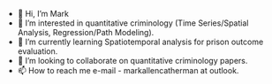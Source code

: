 - 👋 Hi, I’m Mark
- 👀 I’m interested in quantitative criminology (Time Series/Spatial Analysis, Regression/Path Modeling).
- 🌱 I’m currently learning Spatiotemporal analysis for prison outcome evaluation.
- 💞️ I’m looking to collaborate on quantitative criminology papers.
- 📫 How to reach me e-mail - markallencatherman at outlook.
<!---
Catherman23/Catherman23 is a ✨ special ✨ repository because its `README.md` (this file) appears on your GitHub profile.
You can click the Preview link to take a look at your changes.
--->
